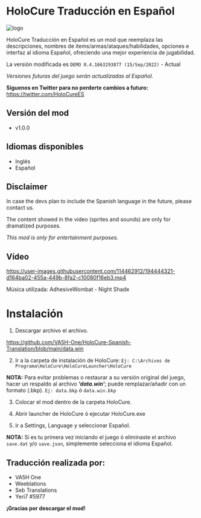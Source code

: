 # HoloCure Traducción en Español
![logo](https://user-images.githubusercontent.com/114462912/194187902-3f244505-00e2-4fa9-a73a-b905f7f5d6eb.png)

HoloCure Traducción en Español es un mod que reemplaza las descripciones, nombres de ítems/armas/ataques/habilidades, opciones e interfaz al idioma Español, ofreciendo una mejor experiencia de jugabilidad.

La versión modificada es `DEMO 0.4.1663293877 (15/Sep/2022)` - Actual

*Versiones futuras del juego serán actualizadas al Español.*

**Síguenos en Twitter para no perderte cambios a futuro:** https://twitter.com/HoloCureES

## Versión del mod
- v1.0.0

## Idiomas disponibles
- Inglés
- Español

## Disclaimer
In case the devs plan to include the Spanish language in the future, please contact us.

The content showed in the video (sprites and sounds) are only for dramatized purposes.

*This mod is only for entertainment purposes.*

## Vídeo
https://user-images.githubusercontent.com/114462912/194444321-d164ba02-455a-449b-8fa2-c10080f16eb3.mp4


Música utilizada: AdhesiveWombat - Night Shade

# Instalación
1. Descargar archivo el archivo.

https://github.com/VA5H-One/HoloCure-Spanish-Translation/blob/main/data.win

2. Ir a la carpeta de instalación de HoloCure:
`Ej: C:\Archivos de Programa\HoloCure\HoloCureLauncher\HoloCure`

**NOTA:** Para evitar problemas o restaurar a su versión original del juego, hacer un respaldo al archivo **_'data.win'_**; puede remplazar/añadir con un formato (.bkp).
`Ej: data.bkp` ó `data.win.bkp`

3. Colocar el mod dentro de la carpeta HoloCure.

4. Abrir launcher de HoloCure ó ejecutar HoloCure.exe

5. Ir a Settings, Language y seleccionar Español.

**NOTA:** Si es tu primera vez iniciando el juego ó eliminaste el archivo `save.dat` y/o `save.json`, simplemente selecciona el idioma Español.


## Traducción realizada por:
- VA5H One
- Weeblations
- Seb Translations
- Yeri7 #5977

**¡Gracias por descargar el mod!**
